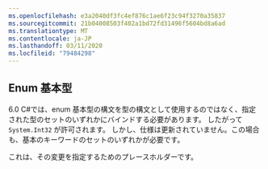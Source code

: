 ```yaml
---
ms.openlocfilehash: e3a2040df3fc4ef876c1ae6f23c94f3270a35837
ms.sourcegitcommit: 21b04008503f402a1bd72fd31496f5604bd8a6ad
ms.translationtype: MT
ms.contentlocale: ja-JP
ms.lasthandoff: 03/11/2020
ms.locfileid: "79484298"
---
```

## <a name="enum-base-type"></a>Enum 基本型

6\.0 C#では、enum 基本型の構文を型の構文として使用するのではなく、指定された型のセットのいずれかにバインドする必要があります。 したがって `System.Int32` が許可されます。 しかし、仕様は更新されていません。この場合も、基本のキーワードのセットのいずれかが必要です。

これは、その変更を指定するためのプレースホルダーです。
